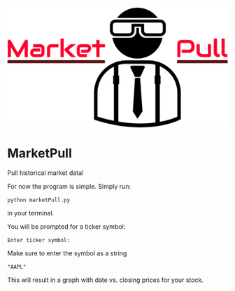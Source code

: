 ![Alt text](marketPull.png?raw=true)

# MarketPull
Pull historical market data!

For now the program is simple. Simply run:

    python marketPull.py

in your terminal.

You will be prompted for a ticker symbol:

    Enter ticker symbol:

Make sure to enter the symbol as a string

    "AAPL"

This will result in a graph with date vs. closing prices for your stock.
